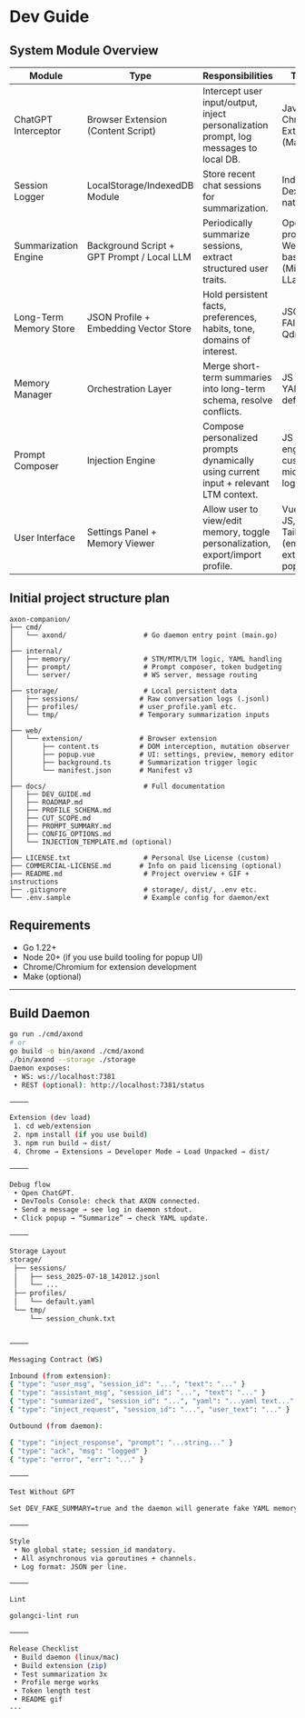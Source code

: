 # Dev Guide

## System Module Overview

| Module               | Type                             | Responsibilities                                                                     | Tech Stack                                         |
|----------------------|----------------------------------|----------------------------------------------------------------------------------------|----------------------------------------------------|
| ChatGPT Interceptor  | Browser Extension (Content Script) | Intercept user input/output, inject personalization prompt, log messages to local DB. | JavaScript, Chrome Extension (Manifest V3)         |
| Session Logger       | LocalStorage/IndexedDB Module    | Store recent chat sessions for summarization.                                          | IndexedDB (via Dexie.js or native)                |
| Summarization Engine | Background Script + GPT Prompt / Local LLM | Periodically summarize sessions, extract structured user traits.              | OpenAI GPT prompt or WebAssembly-based LLM (MiniLM, LLaMA.cpp) |
| Long-Term Memory Store | JSON Profile + Embedding Vector Store | Hold persistent facts, preferences, habits, tone, domains of interest.         | JSON, SQLite, FAISS or Qdrant (local)             |
| Memory Manager       | Orchestration Layer              | Merge short-term summaries into long-term schema, resolve conflicts.                   | JS or Python, YAML schema definitions              |
| Prompt Composer      | Injection Engine                 | Compose personalized prompts dynamically using current input + relevant LTM context.   | JS template engine or custom middleware logic      |
| User Interface       | Settings Panel + Memory Viewer   | Allow user to view/edit memory, toggle personalization, export/import profile.         | Vue.js or plain JS, TailwindCSS (embedded in extension popup) |

## Initial project structure plan

```text
axon-companion/
├── cmd/
│   └── axond/                   # Go daemon entry point (main.go)
│
├── internal/
│   ├── memory/                  # STM/MTM/LTM logic, YAML handling
│   ├── prompt/                  # Prompt composer, token budgeting
│   └── server/                  # WS server, message routing
│
├── storage/                     # Local persistent data
│   ├── sessions/               # Raw conversation logs (.jsonl)
│   ├── profiles/               # user_profile.yaml etc.
│   └── tmp/                    # Temporary summarization inputs
│
├── web/
│   └── extension/              # Browser extension
│       ├── content.ts          # DOM interception, mutation observer
│       ├── popup.vue           # UI: settings, preview, memory editor
│       ├── background.ts       # Summarization trigger logic
│       └── manifest.json       # Manifest v3
│
├── docs/                        # Full documentation
│   ├── DEV_GUIDE.md
│   ├── ROADMAP.md
│   ├── PROFILE_SCHEMA.md
│   ├── CUT_SCOPE.md
│   ├── PROMPT_SUMMARY.md
│   ├── CONFIG_OPTIONS.md
│   └── INJECTION_TEMPLATE.md (optional)
│
├── LICENSE.txt                  # Personal Use License (custom)
├── COMMERCIAL-LICENSE.md       # Info on paid licensing (optional)
├── README.md                    # Project overview + GIF + instructions
├── .gitignore                   # storage/, dist/, .env etc.
└── .env.sample                  # Example config for daemon/ext
```

## Requirements

- Go 1.22+
- Node 20+ (if you use build tooling for popup UI)
- Chrome/Chromium for extension development
- Make (optional)

---

## Build Daemon

```bash
go run ./cmd/axond
# or
go build -o bin/axond ./cmd/axond
./bin/axond --storage ./storage
Daemon exposes:
 • WS: ws://localhost:7381
 • REST (optional): http://localhost:7381/status

⸻

Extension (dev load)
 1. cd web/extension
 2. npm install (if you use build)
 3. npm run build → dist/
 4. Chrome → Extensions → Developer Mode → Load Unpacked → dist/

⸻

Debug flow
 • Open ChatGPT.
 • DevTools Console: check that AXON connected.
 • Send a message → see log in daemon stdout.
 • Click popup → “Summarize” → check YAML update.

⸻

Storage Layout
storage/
 ├── sessions/
 │   ├── sess_2025-07-18_142012.jsonl
 │   └── ...
 ├── profiles/
 │   └── default.yaml
 └── tmp/
     └── session_chunk.txt


⸻

Messaging Contract (WS)

Inbound (from extension):
{ "type": "user_msg", "session_id": "...", "text": "..." }
{ "type": "assistant_msg", "session_id": "...", "text": "..." }
{ "type": "summarized", "session_id": "...", "yaml": "...yaml text..." }
{ "type": "inject_request", "session_id": "...", "user_text": "..." }

Outbound (from daemon):

{ "type": "inject_response", "prompt": "...string..." }
{ "type": "ack", "msg": "logged" }
{ "type": "error", "err": "..." }

⸻

Test Without GPT

Set DEV_FAKE_SUMMARY=true and the daemon will generate fake YAML memory for fast injection tests.

⸻

Style
 • No global state; session_id mandatory.
 • All asynchronous via goroutines + channels.
 • Log format: JSON per line.

⸻

Lint

golangci-lint run

⸻

Release Checklist
 • Build daemon (linux/mac)
 • Build extension (zip)
 • Test summarization 3x
 • Profile merge works
 • Token length test
 • README gif
---
